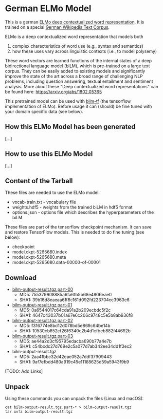 # German ELMo Model
This is a german [ELMo deep contextualized word representation](https://allennlp.org/elmo). It is trained on a special [German Wikipedia Text Corpus](https://github.com/t-systems-on-site-services-gmbh/german-wikipedia-text-corpus).

ELMo is a deep contextualized word representation that models both 
1. complex characteristics of word use (e.g., syntax and semantics)
2. how these uses vary across linguistic contexts (i.e., to model polysemy)

These word vectors are learned functions of the internal states of a deep bidirectional language model (biLM), which is pre-trained on a large text corpus. They can be easily added to existing models and significantly improve the state of the art across a broad range of challenging NLP problems, including question answering, textual entailment and sentiment analysis. More about these "Deep contextualized word representations" can be found here: https://arxiv.org/abs/1802.05365

This pretrained model can be used with [bilm-tf](https://github.com/allenai/bilm-tf) (the tensorflow implementation of ELMo). Before usage it can (should) be fine tuned with your domain specific data (see below).

## How this ELMo Model has been generated
[...]

## How to use this ELMo Model
[...]

## Content of the Tarball
These files are needed to use the ELMo model:
- vocab-train.txt - vocabulary file
- weights.hdf5 - weights from the trained biLM in hdf5 format
- options.json - options file which describes the hyperparameters of the biLM

These files are part of the tensorflow checkpoint mechanism. It can save and restore TensorFlow models. This is needed to do fine tuning (see below):
- checkpoint
- model.ckpt-5265680.index
- model.ckpt-5265680.meta
- model.ckpt-5265680.data-00000-of-00001

## Download
- [bilm-output-result.tgz.part-00]()
  - MD5: 755379908885a6fa6fb5b68e4806eae0
  - SHA1: 39b16d8eaeaa6ff8c161d092fd223704cc3963e6
- [bilm-output-result.tgz.part-01]()
  - MD5: 0a6544017c64cda91a2b209ecbdc5f2c
  - SHA1: 4647c43037b01a67e6c206c9748c5e5b8ab936f8
- [bilm-output-result.tgz.part-02]()
  - MD5: f316774e8bd12d078bd5e869c64be14b
  - SHA1: 10530cb852cf26f6340c2b4d1cfbeb882f44692b
- [bilm-output-result.tgz.part-03]()
  - MD5: ae44a2d3cf95795edacba690b77a4e7b
  - SHA1: c54bcdc27d769e2c5a077d7ab342ee34dd1f3ec2
- bilm-output-result.tgz
  - MD5: 2aa41bbc32d42eae052a7ddf37909443
  - SHA1: 9af7efbdd480a919c45e11188625d59a5943f9b9

[TODO: Add Links]

## Unpack
Using these commands you can unpack the files (Linux and macOS):
```
cat bilm-output-result.tgz.part-* > bilm-output-result.tgz
tar xvfz bilm-output-result.tgz
```
